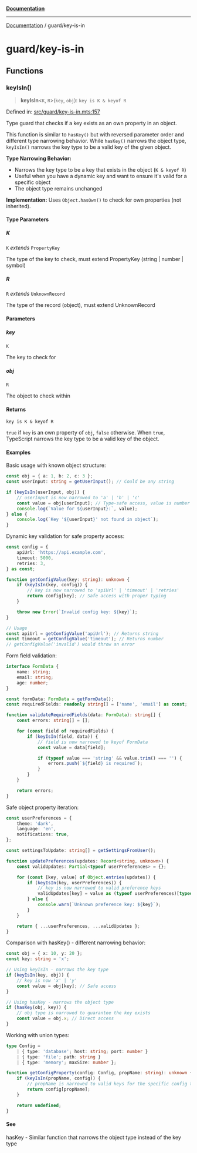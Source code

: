 [**Documentation**](../README.md)

---

[Documentation](../README.md) / guard/key-is-in

# guard/key-is-in

## Functions

### keyIsIn()

> **keyIsIn**\<`K`, `R`\>(`key`, `obj`): `key is K & keyof R`

Defined in: [src/guard/key-is-in.mts:157](https://github.com/noshiro-pf/ts-verified/blob/main/src/guard/key-is-in.mts#L157)

Type guard that checks if a key exists as an own property in an object.

This function is similar to `hasKey()` but with reversed parameter order and different
type narrowing behavior. While `hasKey()` narrows the object type, `keyIsIn()` narrows
the key type to be a valid key of the given object.

**Type Narrowing Behavior:**

- Narrows the key type to be a key that exists in the object (`K & keyof R`)
- Useful when you have a dynamic key and want to ensure it's valid for a specific object
- The object type remains unchanged

**Implementation:** Uses `Object.hasOwn()` to check for own properties (not inherited).

#### Type Parameters

##### K

`K` _extends_ `PropertyKey`

The type of the key to check, must extend PropertyKey (string | number | symbol)

##### R

`R` _extends_ `UnknownRecord`

The type of the record (object), must extend UnknownRecord

#### Parameters

##### key

`K`

The key to check for

##### obj

`R`

The object to check within

#### Returns

`key is K & keyof R`

`true` if `key` is an own property of `obj`, `false` otherwise.
When `true`, TypeScript narrows the key type to be a valid key of the object.

#### Examples

Basic usage with known object structure:

```typescript
const obj = { a: 1, b: 2, c: 3 };
const userInput: string = getUserInput(); // Could be any string

if (keyIsIn(userInput, obj)) {
    // userInput is now narrowed to 'a' | 'b' | 'c'
    const value = obj[userInput]; // Type-safe access, value is number
    console.log(`Value for ${userInput}:`, value);
} else {
    console.log(`Key '${userInput}' not found in object`);
}
```

Dynamic key validation for safe property access:

```typescript
const config = {
    apiUrl: 'https://api.example.com',
    timeout: 5000,
    retries: 3,
} as const;

function getConfigValue(key: string): unknown {
    if (keyIsIn(key, config)) {
        // key is now narrowed to 'apiUrl' | 'timeout' | 'retries'
        return config[key]; // Safe access with proper typing
    }

    throw new Error(`Invalid config key: ${key}`);
}

// Usage
const apiUrl = getConfigValue('apiUrl'); // Returns string
const timeout = getConfigValue('timeout'); // Returns number
// getConfigValue('invalid') would throw an error
```

Form field validation:

```typescript
interface FormData {
    name: string;
    email: string;
    age: number;
}

const formData: FormData = getFormData();
const requiredFields: readonly string[] = ['name', 'email'] as const;

function validateRequiredFields(data: FormData): string[] {
    const errors: string[] = [];

    for (const field of requiredFields) {
        if (keyIsIn(field, data)) {
            // field is now narrowed to keyof FormData
            const value = data[field];

            if (typeof value === 'string' && value.trim() === '') {
                errors.push(`${field} is required`);
            }
        }
    }

    return errors;
}
```

Safe object property iteration:

```typescript
const userPreferences = {
    theme: 'dark',
    language: 'en',
    notifications: true,
};

const settingsToUpdate: string[] = getSettingsFromUser();

function updatePreferences(updates: Record<string, unknown>) {
    const validUpdates: Partial<typeof userPreferences> = {};

    for (const [key, value] of Object.entries(updates)) {
        if (keyIsIn(key, userPreferences)) {
            // key is now narrowed to valid preference keys
            validUpdates[key] = value as (typeof userPreferences)[typeof key];
        } else {
            console.warn(`Unknown preference key: ${key}`);
        }
    }

    return { ...userPreferences, ...validUpdates };
}
```

Comparison with hasKey() - different narrowing behavior:

```typescript
const obj = { x: 10, y: 20 };
const key: string = 'x';

// Using keyIsIn - narrows the key type
if (keyIsIn(key, obj)) {
    // key is now 'x' | 'y'
    const value = obj[key]; // Safe access
}

// Using hasKey - narrows the object type
if (hasKey(obj, key)) {
    // obj type is narrowed to guarantee the key exists
    const value = obj.x; // Direct access
}
```

Working with union types:

```typescript
type Config =
    | { type: 'database'; host: string; port: number }
    | { type: 'file'; path: string }
    | { type: 'memory'; maxSize: number };

function getConfigProperty(config: Config, propName: string): unknown {
    if (keyIsIn(propName, config)) {
        // propName is narrowed to valid keys for the specific config type
        return config[propName];
    }

    return undefined;
}
```

#### See

hasKey - Similar function that narrows the object type instead of the key type
